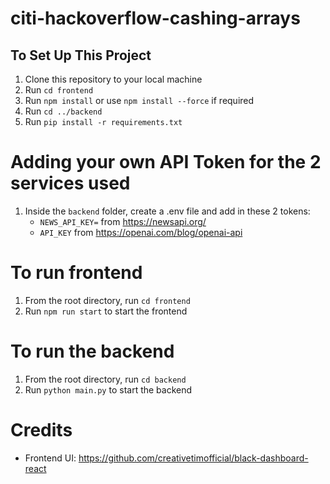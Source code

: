 # citi-hackoverflow-cashing-arrays

## To Set Up This Project
1. Clone this repository to your local machine
2. Run `cd frontend`
3. Run `npm install` or use `npm install --force` if required
4. Run `cd ../backend`
5. Run `pip install -r requirements.txt`

# Adding your own API Token for the 2 services used
1. Inside the `backend` folder, create a .env file and add in these 2 tokens:
    - `NEWS_API_KEY=` from https://newsapi.org/
    - `API_KEY` from https://openai.com/blog/openai-api

# To run frontend
1. From the root directory, run `cd frontend`
2. Run `npm run start` to start the frontend

# To run the backend
1. From the root directory, run `cd backend`
2. Run `python main.py` to start the backend

# Credits
- Frontend UI: https://github.com/creativetimofficial/black-dashboard-react